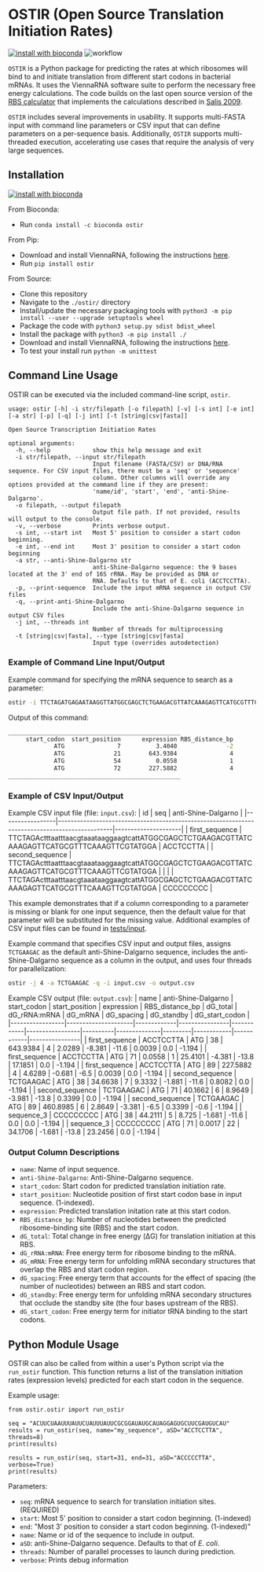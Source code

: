 # OSTIR (Open Source Translation Initiation Rates)
[![install with bioconda](https://img.shields.io/badge/install%20with-bioconda-brightgreen.svg?style=flat)](http://bioconda.github.io/recipes/ostir/README.html) ![workflow](https://github.com/barricklab/ostir/actions/workflows/package_and_test.yml/badge.svg)


`OSTIR` is a
Python package for predicting the rates at which ribosomes will bind to and initiate
translation from different start codons in bacterial mRNAs. It uses the ViennaRNA software
suite to perform the necessary free energy calculations. The code builds on the last open
source version of the
[RBS calculator](https://github.com/hsalis/Ribosome-Binding-Site-Calculator-v1.0)
that implements the calculations described in [Salis 2009](https://doi.org/10.1038/nbt.1568).

`OSTIR` includes several improvements in usability. It supports multi-FASTA
input with command line parameters or CSV input that can define
parameters on a per-sequence basis. Additionally, `OSTIR` supports multi-threaded
execution, accelerating use cases that require the analysis of very large sequences.

## Installation
[![install with bioconda](https://img.shields.io/badge/install%20with-bioconda-brightgreen.svg?style=flat)](http://bioconda.github.io/recipes/ostir/README.html)

From Bioconda:
- Run `conda install -c bioconda ostir`

From Pip:
- Download and install ViennaRNA, following the instructions [here](https://www.tbi.univie.ac.at/RNA/).
- Run `pip install ostir`

From Source:
- Clone this repository
- Navigate to the `./ostir/` directory
- Install/update the necessary packaging tools with `python3 -m pip install --user --upgrade setuptools wheel`
- Package the code with `python3 setup.py sdist bdist_wheel`
- Install the package with `python3 -m pip install ./`
- Download and install ViennaRNA, following the instructions [here](https://www.tbi.univie.ac.at/RNA/).
- To test your install run `python -m unittest`

## Command Line Usage

OSTIR can be executed via the included command-line script, `ostir`.

```
usage: ostir [-h] -i str/filepath [-o filepath] [-v] [-s int] [-e int] [-a str] [-p] [-q] [-j int] [-t [string|csv|fasta]]

Open Source Transcription Initiation Rates

optional arguments:
  -h, --help            show this help message and exit
  -i str/filepath, --input str/filepath
                        Input filename (FASTA/CSV) or DNA/RNA sequence. For CSV input files, there must be a 'seq' or 'sequence'
                        column. Other columns will override any options provided at the command line if they are present:
                        'name/id', 'start', 'end', 'anti-Shine-Dalgarno'.
  -o filepath, --output filepath
                        Output file path. If not provided, results will output to the console.
  -v, --verbose         Prints verbose output.
  -s int, --start int   Most 5' position to consider a start codon beginning.
  -e int, --end int     Most 3' position to consider a start codon beginning
  -a str, --anti-Shine-Dalgarno str
                        anti-Shine-Dalgarno sequence: the 9 bases located at the 3' end of 16S rRNA. May be provided as DNA or
                        RNA. Defaults to that of E. coli (ACCTCCTTA).
  -p, --print-sequence  Include the input mRNA sequence in output CSV files
  -q, --print-anti-Shine-Dalgarno
                        Include the anti-Shine-Dalgarno sequence in output CSV files
  -j int, --threads int
                        Number of threads for multiprocessing
  -t [string|csv|fasta], --type [string|csv|fasta]
                        Input type (overrides autodetection)
```

### Example of Command Line Input/Output

Example command for specifying the mRNA sequence to search as a parameter:
```bash
ostir -i TTCTAGATGAGAATAAGGTTATGGCGAGCTCTGAAGACGTTATCAAAGAGTTCATGCGTTTCAAAGTTCGTATGGAAGGT 
```

Output of this command:
```bash
_________________________________________________
     start_codon  start_position      expression RBS_distance_bp        dG_total    dG_rRNA:mRNA         dG_mRNA      dG_spacing      dG_standby  dG_start_codon
             ATG               7          3.4040              -2         15.1346         -1.9810         -1.1000         17.2096          0.0000         -1.1940
             ATG              21        643.9384               4          2.0289         -5.2810         -8.5000          0.0039          0.0000         -1.1940
             ATG              54          0.0558               1         25.4101         -4.3810        -13.8000         17.1851          0.0000         -1.1940
             ATG              72        227.5882               4          4.6289         -0.6810         -6.5000          0.0039          0.0000         -1.1940
_________________________________________________
```

### Example of CSV Input/Output

Example CSV input file (file: `input.csv`):
| id              | seq                                                                                           | anti-Shine-Dalgarno |
|-----------------|-----------------------------------------------------------------------------------------------|---------------------|
| first_sequence  | TTCTAGActttaatttaacgtaaataaggaagtcattATGGCGAGCTCTGAAGACGTTATCAAAGAGTTCATGCGTTTCAAAGTTCGTATGGA | ACCTCCTTA           |
| second_sequence | TTCTAGActttaatttaacgtaaataaggaagtcattATGGCGAGCTCTGAAGACGTTATCAAAGAGTTCATGCGTTTCAAAGTTCGTATGGA |                     |
|                 | TTCTAGActttaatttaacgtaaataaggaagtcattATGGCGAGCTCTGAAGACGTTATCAAAGAGTTCATGCGTTTCAAAGTTCGTATGGA | CCCCCCCCC           |

This example demonstrates that if a column corresponding to a parameter is missing or blank for one input sequence, then the default value for that parameter will be substituted for the missing value. Additional examples of CSV input files can be found in [tests/input](tests/input). 

Example command that specifies CSV input and output files, assigns `TCTGAAGAC` as the default anti-Shine-Dalgarno sequence, includes the anti-Shine-Dalgarno sequence as a column in the output, and uses four threads for parallelization:
```bash
ostir -j 4 -a TCTGAAGAC -q -i input.csv -o output.csv
```

Example CSV output (file: `output.csv`):
| name            | anti-Shine-Dalgarno | start_codon | start_position | expression | RBS_distance_bp | dG_total | dG_rRNA:mRNA | dG_mRNA | dG_spacing | dG_standby | dG_start_codon |
|-----------------|---------------------|-------------|----------------|------------|-----------------|----------|--------------|---------|------------|------------|----------------|
| first_sequence  | ACCTCCTTA           | ATG         | 38             | 643.9384   | 4               | 2.0289   | -8.381       | -11.6   | 0.0039     | 0.0        | -1.194         |
| first_sequence  | ACCTCCTTA           | ATG         | 71             | 0.0558     | 1               | 25.4101  | -4.381       | -13.8   | 17.1851    | 0.0        | -1.194         |
| first_sequence  | ACCTCCTTA           | ATG         | 89             | 227.5882   | 4               | 4.6289   | -0.681       | -6.5    | 0.0039     | 0.0        | -1.194         |
| second_sequence | TCTGAAGAC           | ATG         | 38             | 34.6638    | 7               | 9.3332   | -1.881       | -11.6   | 0.8082     | 0.0        | -1.194         |
| second_sequence | TCTGAAGAC           | ATG         | 71             | 40.1662    | 6               | 8.9649   | -3.981       | -13.8   | 0.3399     | 0.0        | -1.194         |
| second_sequence | TCTGAAGAC           | ATG         | 89             | 460.8985   | 6               | 2.8649   | -3.381       | -6.5    | 0.3399     | -0.6       | -1.194         |
| sequence_3      | CCCCCCCCC           | ATG         | 38             | 44.2111    | 5               | 8.725    | -1.681       | -11.6   | 0.0        | 0.0        | -1.194         |
| sequence_3      | CCCCCCCCC           | ATG         | 71             | 0.0017     | 22              | 34.1706  | -1.681       | -13.8   | 23.2456    | 0.0        | -1.194         |


### Output Column Descriptions
- `name`: Name of input sequence.
- `anti-Shine-Dalgarno`: Anti-Shine-Dalgarno sequence.
- `start_codon`: Start codon for predicted translation initiation rate.
- `start_position`: Nucleotide position of first start codon base in input sequence. (1-indexed).
- `expression`: Predicted translation initation rate at this start codon.
- `RBS_distance_bp`: Number of nucleotides between the predicted ribosome-binding site (RBS) and the start codon.
- `dG_total`: Total change in free energy (ΔG) for translation initiation at this RBS.
- `dG_rRNA:mRNA`: Free energy term for ribosome binding to the mRNA.
- `dG_mRNA`: Free energy term for unfolding mRNA secondary structures that overlap the RBS and start codon region.
- `dG_spacing`: Free energy term that accounts for the effect of spacing (the number of nucleotides) between an RBS and start codon.
- `dG_standby`: Free energy term for unfolding mRNA secondary structures that occlude the standby site (the four bases upstream of the RBS).
- `dG_start_codon`: Free energy term for initiator tRNA binding to the start codons.

## Python Module Usage

OSTIR can also be called from within a user's Python script via the `run_ostir` function. This function returns a list of
the translation initiation rates (expression levels) predicted for each start codon in the sequence.

Example usage:
```python3
from ostir.ostir import run_ostir

seq = "ACUUCUAAUUUAUUCUAUUUAUUCGCGGAUAUGCAUAGGAGUGCUUCGAUGUCAU"
results = run_ostir(seq, name="my_sequence", aSD="ACCTCCTTA", threads=8)
print(results)

results = run_ostir(seq, start=31, end=31, aSD="ACCCCCTTA", verbose=True)
print(results)
```

Parameters:
- `seq`: mRNA sequence to search for translation initiation sites. (REQUIRED)
- `start`: Most 5' position to consider a start codon beginning. (1-indexed)
- `end`: "Most 3' position to consider a start codon beginning. (1-indexed)"
- `name`: Name or id of the sequence to include in output.
- `aSD`: anti-Shine-Dalgarno sequence. Defaults to that of *E. coli*.
- `threads`: Number of parallel processes to launch during prediction.
- `verbose`: Prints debug information
